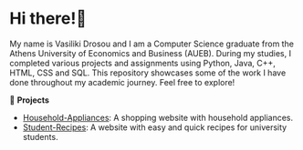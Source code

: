 # Hi there!👋

My name is Vasiliki Drosou and I am a Computer Science graduate from the Athens University of Economics and Business (AUEB). During my studies, I completed various projects and assignments using Python, Java, C++, HTML, CSS and SQL. This repository showcases some of the work I have done throughout my academic journey. Feel free to explore!

📁 **Projects**

- [Household-Appliances](https://VasilikiDrosou.github.io/Academic-Projects/Household-Appliances/Phase%205/): A shopping website with household appliances.
- [Student-Recipes](https://VasilikiDrosou.github.io/Academic-Projects/Student-Recipes/): A website with easy and quick recipes for university students.
